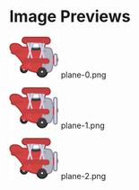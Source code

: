 # Image Previews

![plane-0.png](plane-0.png) plane-0.png

![plane-1.png](plane-1.png) plane-1.png

![plane-2.png](plane-2.png) plane-2.png

